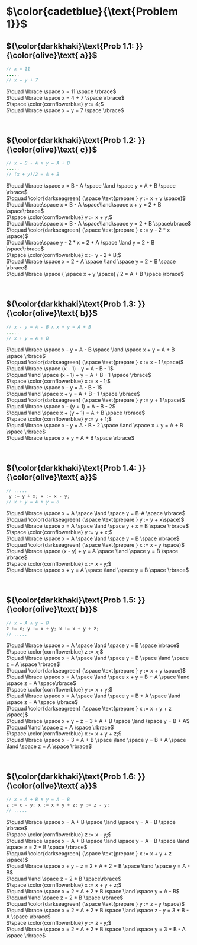 # $\color{cadetblue}{\text{Problem 1}}$

## ${\color{darkkhaki}\text{Prob 1.1: }}{\color{olive}\text{ a}}$

```java
// x = 11 
.....
// x = y + 7 
```

$\quad \lbrace \space x = 11 \space \rbrace$  
$\quad \lbrace \space x = 4 + 7 \space \rbrace$  
$\space \color{cornflowerblue} y := 4;$  
$\quad \lbrace \space x = y + 7 \space \rbrace$  

&nbsp;

## ${\color{darkkhaki}\text{Prob 1.2: }}{\color{olive}\text{ c}}$

```java
// x = B - A ∧ y = A + B 
.....
// (x + y)/2 = A + B 
```

$\quad \lbrace \space x = B - A \space \land \space y = A + B \space \rbrace$  
$\qquad \color{darkseagreen} (\space \text{prepare } y := x + y \space)$  
$\quad \lbrace\space x = B - A \space\land\space x + y = 2 * B \space\rbrace$  
$\space \color{cornflowerblue} y := x + y;$  
$\quad \lbrace\space x = B - A \space\land\space y = 2 * B \space\rbrace$  
$\qquad \color{darkseagreen} (\space \text{prepare } x := y - 2 * x \space)$  
$\quad \lbrace\space y - 2 * x = 2 * A \space \land y = 2 * B \space\rbrace$  
$\space \color{cornflowerblue} x := y - 2 * B;$  
$\quad \lbrace \space x = 2 * A \space \land \space y = 2 * B \space \rbrace$  
$\quad \lbrace \space ( \space x + y \space) / 2 = A + B \space \rbrace$  

&nbsp;

## ${\color{darkkhaki}\text{Prob 1.3: }}{\color{olive}\text{ b}}$

```java
// x - y = A - B ∧ x + y = A + B 
.....
// x + y = A + B 
```

$\quad \lbrace \space x - y = A - B \space \land \space x + y = A + B \space \rbrace$  
$\qquad \color{darkseagreen} (\space \text{prepare } x := x - 1 \space)$  
$\quad \lbrace \space (x - 1) - y = A - B - 1$  
$\qquad \land \space (x - 1) + y = A + B - 1 \space \rbrace$  
$\space \color{cornflowerblue} x := x - 1;$  
$\quad \lbrace \space x - y = A - B - 1$  
$\qquad \land \space x + y = A + B - 1 \space \rbrace$  
$\qquad \color{darkseagreen} (\space \text{prepare } y := y + 1 \space)$  
$\quad \lbrace \space x - (y + 1) = A - B - 2$  
$\qquad \land \space x + (y + 1) = A + B \space \rbrace$  
$\space \color{cornflowerblue} y := y + 1;$  
$\quad \lbrace \space x - y = A - B - 2 \space \land \space x + y = A + B \space \rbrace$  
$\quad \lbrace \space x + y = A + B \space \rbrace$  

&nbsp;

## ${\color{darkkhaki}\text{Prob 1.4: }}{\color{olive}\text{ a}}$

```java
// .....
 y := y + x; x := x - y;
// x + y = A ∧ y = B
```

$\quad \lbrace \space x = A \space \land \space y = B-A \space \rbrace$  
$\qquad \color{darkseagreen} (\space \text{prepare } y := y + x\space)$  
$\quad \lbrace \space x = A \space \land \space y + x = B \space \rbrace$  
$\space \color{cornflowerblue} y := y + x;$  
$\quad \lbrace \space x = A \space \land \space y = B \space \rbrace$  
$\qquad \color{darkseagreen} (\space \text{prepare } x := x - y \space)$  
$\quad \lbrace \space (x - y) + y = A \space \land \space  y = B \space \rbrace$  
$\space \color{cornflowerblue} x := x - y;$  
$\quad \lbrace \space x + y = A \space \land \space y = B \space \rbrace$  

&nbsp;

## ${\color{darkkhaki}\text{Prob 1.5: }}{\color{olive}\text{ b}}$

```java
// x = A ∧ y = B 
z := x; y := x + y; x := x + y + z;
// .....
```

$\quad \lbrace \space x = A \space \land \space y = B \space \rbrace$  
$\space \color{cornflowerblue} z := x;$  
$\quad \lbrace \space x = A \space \land \space y = B \space \land \space z = A \space \rbrace$  
$\qquad \color{darkseagreen} (\space \text{prepare } y := x + y \space)$  
$\quad \lbrace \space x = A \space \land \space x + y = B + A \space \land \space z = A \space\rbrace$  
$\space \color{cornflowerblue} y := x + y;$  
$\quad \lbrace \space x = A \space \land \space y = B + A \space \land \space z = A \space \rbrace$  
$\qquad \color{darkseagreen} (\space \text{prepare } x := x + y + z \space)$  
$\quad \lbrace \space x + y + z = 3 * A + B \space \land \space y = B + A$  
$\qquad \land \space z = A \space \rbrace$  
$\space \color{cornflowerblue} x := x + y + z;$  
$\quad \lbrace \space x = 3 * A + B \space \land \space y = B + A \space \land \space z = A \space \rbrace$  

&nbsp;

## ${\color{darkkhaki}\text{Prob 1.6: }}{\color{olive}\text{ a}}$

```java
// x = A + B ∧ y = A - B 
z := x - y; x := x + y + z; y := z - y;
// .....
```

$\quad \lbrace \space x = A + B \space \land \space y = A - B \space \rbrace$  
$\space \color{cornflowerblue} z := x - y;$  
$\quad \lbrace \space x = A + B \space \land \space y = A - B \space \land \space z = 2 * B \space \rbrace$  
$\qquad \color{darkseagreen} (\space \text{prepare } x := x + y + z \space)$  
$\quad \lbrace \space x + y + z = 2 * A + 2 * B \space \land \space y = A - B$  
$\qquad \land \space z = 2 * B \space\rbrace$  
$\space \color{cornflowerblue} x := x + y + z;$  
$\quad \lbrace \space x = 2 * A + 2 * B \space \land \space y = A - B$  
$\qquad \land \space z = 2 * B \space \rbrace$  
$\qquad \color{darkseagreen} (\space \text{prepare } y := z - y \space)$  
$\quad \lbrace \space x = 2 * A + 2 * B \space \land \space z - y = 3 * B - A \space \rbrace$  
$\space \color{cornflowerblue} y := z - y;$  
$\quad \lbrace \space x = 2 * A + 2 * B \space \land \space y = 3 * B - A \space \rbrace$  

&nbsp;
